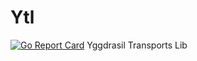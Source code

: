 # Ytl
[![Go Report Card](https://goreportcard.com/badge/github.com/DomesticMoth/ytl)](https://goreportcard.com/report/github.com/DomesticMoth/ytl)
Yggdrasil Transports Lib
